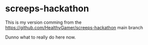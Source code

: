 # screeps-hackathon

 This is my version comming from the https://github.com/HealthyGamer/screeps-hackathon main branch

 Dunno what to really do here now.
